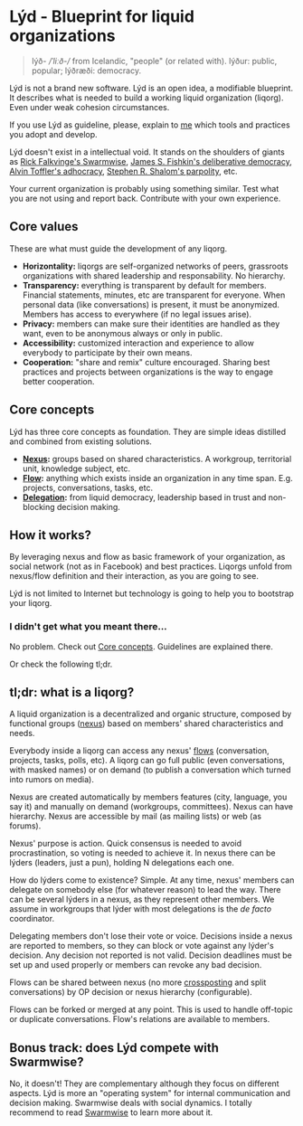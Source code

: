 # Lýd - Blueprint for liquid organizations

> lýð- _/ˈliːð-/_ from Icelandic, "people" (or related with). lýður: public, popular; lýðræði: democracy.

Lýd is not a brand new software. Lýd is an open idea, a modifiable blueprint. It describes what is needed to build a working liquid organization (liqorg). Even under weak cohesion circumstances.

If you use Lýd as guideline, please, explain to [me](/about) which tools and practices you adopt and develop.

Lýd doesn't exist in a intellectual void. It stands on the shoulders of giants as [Rick Falkvinge's Swarmwise](http://falkvinge.net/2013/03/01/swarmwise-the-tactical-manual-to-changing-the-world-chapter-two/), [James S. Fishkin's deliberative democracy](http://en.wikipedia.org/wiki/Deliberative_democracy), [Alvin Toffler's adhocracy](http://en.wikipedia.org/wiki/Adhocracy), [Stephen R. Shalom's parpolity](http://en.wikipedia.org/wiki/Participatory_politics), etc.

Your current organization is probably using something similar. Test what you are not using and report back. Contribute with your own experience.

## Core values

These are what must guide the development of any liqorg.

* **Horizontality:** liqorgs are self-organized networks of peers, grassroots organizations with shared leadership and responsability. No hierarchy.
* **Transparency:** everything is transparent by default for members. Financial statements, minutes, etc are transparent for everyone. When personal data (like conversations) is present, it must be anonymized. Members has access to everywhere (if no legal issues arise).
* **Privacy:** members can make sure their identities are handled as they want, even to be anonymous always or only in public.
* **Accessibility:** customized interaction and experience to allow everybody to participate by their own means.
* **Cooperation:** "share and remix" culture encouraged. Sharing best practices and projects between organizations is the way to engage better cooperation.

## Core concepts

Lýd has three core concepts as foundation. They are simple ideas distilled and combined from existing solutions.

* **[Nexus](/nexus):** groups based on shared characteristics. A workgroup, territorial unit, knowledge subject, etc.
* **[Flow](/flow):** anything which exists inside an organization in any time span. E.g. projects, conversations, tasks, etc.
* **[Delegation](/delegation):** from liquid democracy, leadership based in trust and non-blocking decision making.

## How it works?

By leveraging nexus and flow as basic framework of your organization, as social network (not as in Facebook) and best practices. Liqorgs unfold from nexus/flow definition and their interaction, as you are going to see.

Lýd is not limited to Internet but technology is going to help you to bootstrap your liqorg.

### I didn't get what you meant there...

No problem. Check out [Core concepts](#core-concepts). Guidelines are explained there.

Or check the following tl;dr.

## tl;dr: what is a liqorg?

A liquid organization is a decentralized and organic structure, composed by functional groups ([nexus](/nexus)) based on members' shared characteristics and needs.

Everybody inside a liqorg can access any nexus' [flows](/flow) (conversation, projects, tasks, polls, etc). A liqorg can go full public (even conversations, with masked names) or on demand (to publish a conversation which turned into rumors on media).

Nexus are created automatically by members features (city, language, you say it) and manually on demand (workgroups, committees). Nexus can have hierarchy. Nexus are accessible by mail (as mailing lists) or web (as forums).

Nexus' purpose is action. Quick consensus is needed to avoid procrastination, so voting is needed to achieve it. In nexus there can be lýders (leaders, just a pun), holding N delegations each one.

How do lýders come to existence? Simple. At any time, nexus' members can delegate on somebody else (for whatever reason) to lead the way. There can be several lýders in a nexus, as they represent other members. We assume in workgroups that lýder with most delegations is the *de facto* coordinator.

Delegating members don't lose their vote or voice. Decisions inside a nexus are reported to members, so they can block or vote against any lýder's decision. Any decision not reported is not valid. Decision deadlines must be set up and used properly or members can revoke any bad decision.

Flows can be shared between nexus (no more [crossposting](http://en.wikipedia.org/wiki/Crossposting) and split conversations) by OP decision or nexus hierarchy (configurable).

Flows can be forked or merged at any point. This is used to handle off-topic or duplicate conversations. Flow's relations are available to members.

## Bonus track: does Lýd compete with Swarmwise?

No, it doesn't! They are complementary although they focus on different aspects. Lýd is more an "operating system" for internal communication and decision making. Swarmwise deals with social dynamics. I totally recommend to read [Swarmwise](http://falkvinge.net/2013/02/14/swarmwise-the-tactical-manual-to-changing-the-world-chapter-one/) to learn more about it.
